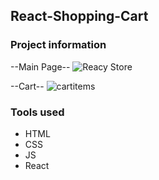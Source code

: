 ## React-Shopping-Cart

### Project information

--Main Page--
![Reacy Store](https://user-images.githubusercontent.com/89424060/216739123-42660fc2-d150-4e65-bc66-21538e9a211e.png)

--Cart--
![cartitems](https://user-images.githubusercontent.com/89424060/216739328-fe96f386-dd91-41ad-9fb2-67a1697f3524.png)


### Tools used

+ HTML
+ CSS
+ JS
+ React
